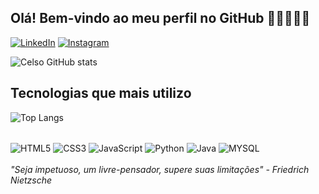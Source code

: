 
## Olá! Bem-vindo ao meu perfil no GitHub 👋🏽👨🏽‍💻
[![LinkedIn](https://img.shields.io/badge/LinkedIn-0077B5?style=for-the-badge&logo=linkedin&logoColor=white)](https://www.linkedin.com/in/borgesnetocs/)
[![Instagram](https://img.shields.io/badge/Instagram-E4405F?style=for-the-badge&logo=instagram&logoColor=white)](https://www.instagram.com/borgesnetocs/)

![Celso GitHub stats](https://github-readme-stats.vercel.app/api?username=devcelsoborges&show_icons=true&theme=dark)


## Tecnologias que mais utilizo
![Top Langs](https://github-readme-stats.vercel.app/api/top-langs/?username=devcelsoborges&layout=compact)
<div style="display: inline_block"><br>
<img src="https://img.shields.io/badge/HTML5-E34F26?style=for-the-badge&logo=html5&logoColor=white" alt="HTML5" align="center"/>
<img src="https://img.shields.io/badge/CSS3-1572B6?style=for-the-badge&logo=css3&logoColor=white" alt="CSS3" align="center"/>
<img src="https://img.shields.io/badge/JavaScript-F7DF1E?style=for-the-badge&logo=javascript&logoColor=black" alt="JavaScript" align="center"/>
<img src="https://img.shields.io/badge/Python-3776AB?style=for-the-badge&logo=python&logoColor=white" alt="Python" align="center">

<img src="https://img.shields.io/badge/Java-ED8B00?style=for-the-badge&logo=openjdk&logoColor=white" alt="Java" align="center">
<img src="https://img.shields.io/badge/MySQL-00000F?style=for-the-badge&logo=mysql&logoColor=white" alt="MYSQL" align="center">
</div><br>
<em>"Seja impetuoso, um livre-pensador, supere suas limitações" - Friedrich Nietzsche</em>
